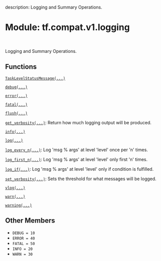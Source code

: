 description: Logging and Summary Operations.

<div itemscope itemtype="http://developers.google.com/ReferenceObject">
<meta itemprop="name" content="tf.compat.v1.logging" />
<meta itemprop="path" content="Stable" />
<meta itemprop="property" content="DEBUG"/>
<meta itemprop="property" content="ERROR"/>
<meta itemprop="property" content="FATAL"/>
<meta itemprop="property" content="INFO"/>
<meta itemprop="property" content="WARN"/>
</div>

# Module: tf.compat.v1.logging

<!-- Insert buttons and diff -->

<table class="tfo-notebook-buttons tfo-api nocontent" align="left">

</table>



Logging and Summary Operations.



## Functions

[`TaskLevelStatusMessage(...)`](../../../tf/compat/v1/logging/TaskLevelStatusMessage.md)

[`debug(...)`](../../../tf/compat/v1/logging/debug.md)

[`error(...)`](../../../tf/compat/v1/logging/error.md)

[`fatal(...)`](../../../tf/compat/v1/logging/fatal.md)

[`flush(...)`](../../../tf/compat/v1/logging/flush.md)

[`get_verbosity(...)`](../../../tf/compat/v1/logging/get_verbosity.md): Return how much logging output will be produced.

[`info(...)`](../../../tf/compat/v1/logging/info.md)

[`log(...)`](../../../tf/compat/v1/logging/log.md)

[`log_every_n(...)`](../../../tf/compat/v1/logging/log_every_n.md): Log 'msg % args' at level 'level' once per 'n' times.

[`log_first_n(...)`](../../../tf/compat/v1/logging/log_first_n.md): Log 'msg % args' at level 'level' only first 'n' times.

[`log_if(...)`](../../../tf/compat/v1/logging/log_if.md): Log 'msg % args' at level 'level' only if condition is fulfilled.

[`set_verbosity(...)`](../../../tf/compat/v1/logging/set_verbosity.md): Sets the threshold for what messages will be logged.

[`vlog(...)`](../../../tf/compat/v1/logging/vlog.md)

[`warn(...)`](../../../tf/compat/v1/logging/warn.md)

[`warning(...)`](../../../tf/compat/v1/logging/warning.md)

## Other Members

* `DEBUG = 10` <a id="DEBUG"></a>
* `ERROR = 40` <a id="ERROR"></a>
* `FATAL = 50` <a id="FATAL"></a>
* `INFO = 20` <a id="INFO"></a>
* `WARN = 30` <a id="WARN"></a>
